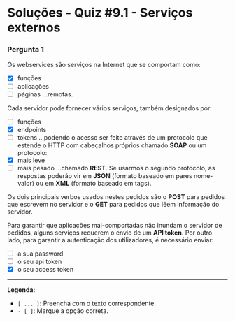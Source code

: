 # Soluções - Quiz #9.1 - Serviços externos

### Pergunta 1

Os webservices são serviços na Internet que se comportam como:
- [x] funções
- [ ] aplicações
- [ ] páginas
...remotas.

Cada servidor pode fornecer vários serviços, também designados por:
- [ ] funções
- [x] endpoints
- [ ] tokens
...podendo o acesso ser feito através de um protocolo que estende o HTTP com cabeçalhos próprios chamado **SOAP** ou um protocolo:
- [x] mais leve
- [ ] mais pesado
...chamado **REST**. Se usarmos o segundo protocolo, as respostas poderão vir em **JSON** (formato baseado em pares nome-valor) ou em **XML** (formato baseado em tags).

Os dois principais verbos usados nestes pedidos são o **POST** para pedidos que escrevem no servidor e o **GET** para pedidos que lêem informação do servidor.

Para garantir que aplicações mal-comportadas não inundam o servidor de pedidos, alguns serviços requerem o envio de um **API token**. Por outro lado, para garantir a autenticação dos utilizadores, é necessário enviar:
- [ ] a sua password
- [ ] o seu api token
- [x] o seu access token

---
**Legenda:**
*   `[ ... ]`: Preencha com o texto correspondente.
*   `- [ ]`: Marque a opção correta. 